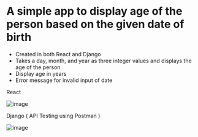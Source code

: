 # A simple app to display age of the person based on the given date of birth

- Created in both React and Django
- Takes a day, month, and year as three integer values and displays the age of the person
- Display age in years
- Error message for invalid input of date

React

![image](https://user-images.githubusercontent.com/85643213/152600788-b63459b1-2221-420a-bb59-608d1d8334bd.png)

Django ( API Testing using Postman )

![image](https://user-images.githubusercontent.com/85643213/152600830-66edaf8c-3dcb-4918-873b-f42cc2306228.png)
